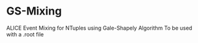 # GS-Mixing
ALICE Event Mixing for NTuples using Gale-Shapely Algorithm
To be used with a .root file
